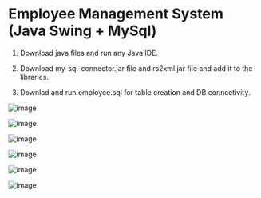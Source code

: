 # Employee Management System (Java Swing + MySql)

1) Download java files and run any Java IDE.

2) Download my-sql-connector.jar file and rs2xml.jar file and add it to the libraries.
   
3) Downlad and run employee.sql for table creation and DB conncetivity.


![image](https://github.com/Abirami-Ravikumar/Employee-application-CRUD-Java-Swing-/assets/125668679/a19bc212-64f6-427d-91a1-6089e8ac9416)

![image](https://github.com/Abirami-Ravikumar/Employee-application-CRUD-Java-Swing-/assets/125668679/0a72b930-ba01-401a-a3ef-dc185480bd7b)

![image](https://github.com/Abirami-Ravikumar/Employee-application-CRUD-Java-Swing-/assets/125668679/17f83241-4120-4df8-a683-dafb27105013)

![image](https://github.com/Abirami-Ravikumar/Employee-application-CRUD-Java-Swing-/assets/125668679/d6e29545-5998-45c2-bd93-1a3cc4c070da)

![image](https://github.com/Abirami-Ravikumar/Employee-application-CRUD-Java-Swing-/assets/125668679/e9b7051e-0efe-4978-9661-dfba53fdede8)

![image](https://github.com/Abirami-Ravikumar/Employee-application-CRUD-Java-Swing-/assets/125668679/83b17e73-c637-4729-904a-88a18ef12fd4)

